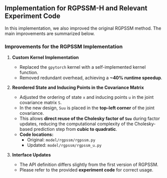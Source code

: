 ## Implementation for RGPSSM-H and Relevant Experiment Code

In this implementation, we also improved the original RGPSSM method. The main improvements are summarized below.

### Improvements for the RGPSSM Implementation

1. **Custom Kernel Implementation**  
   - Replaced the `gpytorch` kernel with a self-implemented kernel function.  
   - Removed redundant overhead, achieving a **~40% runtime speedup**.

2. **Reordered State and Inducing Points in the Covariance Matrix**  
   - Adjusted the ordering of state `x` and inducing points `u` in the joint covariance matrix `S`.  
   - In the new design, `Suu` is placed in the **top-left corner** of the joint covariance.  
   - This allows **direct reuse of the Cholesky factor of `Suu`** during factor updates, reducing the computational complexity of the Cholesky-based prediction step from **cubic to quadratic**.  
   - **Code locations:**  
     - Original: `model/rgpssm/rgpssm.py`  
     - Updated: `model/rgpssm/rgpssm_u.py`

3. **Interface Updates**  
   - The API definition differs slightly from the first version of RGPSSM.  
   - Please refer to the provided **experiment code** for correct usage.
